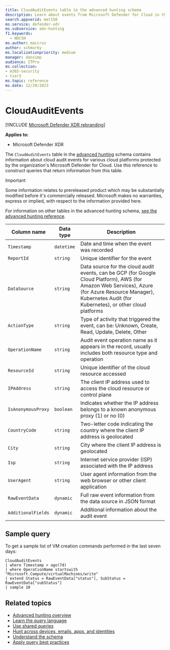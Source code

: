 ```yaml
---
title: CloudAuditEvents table in the advanced hunting schema
description: Learn about events from Microsoft Defender for Cloud in the CloudAuditEvents table of the advanced hunting schema
search.appverid: met150
ms.service: defender-xdr
ms.subservice: adv-hunting
f1.keywords:
  - NOCSH
ms.author: maccruz
author: schmurky
ms.localizationpriority: medium
manager: dansimp
audience: ITPro
ms.collection: 
- m365-security
- tier3
ms.topic: reference
ms.date: 12/29/2023
---
```


# CloudAuditEvents

[!INCLUDE [Microsoft Defender XDR rebranding](../includes/microsoft-defender.md)]

**Applies to:**
- Microsoft Defender XDR



The `CloudAuditEvents` table in the [advanced hunting](advanced-hunting-overview.md) schema contains information about cloud audit events for various cloud platforms protected by the organization's Microsoft Defender for Cloud. Use this reference to construct queries that return information from this table.

> [!IMPORTANT]
> Some information relates to prereleased product which may be substantially modified before it's commercially released. Microsoft makes no warranties, express or implied, with respect to the information provided here.

For information on other tables in the advanced hunting schema, [see the advanced hunting reference](advanced-hunting-schema-tables.md).

| Column name | Data type | Description |
|-------------|-----------|-------------|
| `Timestamp` | `datetime` | Date and time when the event was recorded |
| `ReportId` |	`string` | Unique identifier for the event |
| `DataSource` | `string` | Data source for the cloud audit events, can be GCP (for Google Cloud Platform), AWS (for Amazon Web Services), Azure (for Azure Resource Manager), Kubernetes Audit (for Kubernetes), or other cloud platforms |
| `ActionType` | `string` |	Type of activity that triggered the event, can be: Unknown, Create, Read, Update, Delete, Other |
| `OperationName` |	`string` | Audit event operation name as it appears in the record, usually includes both resource type and operation |
| `ResourceId` | `string` |	Unique identifier of the cloud resource accessed |
| `IPAddress` | `string` | The client IP address used to access the cloud resource or control plane |
| `IsAnonymousProxy` |`boolean` |	Indicates whether the IP address belongs to a known anonymous proxy (1) or no (0) |
| `CountryCode` | `string` | Two-letter code indicating the country where the client IP address is geolocated |
| `City` | `string` | City where the client IP address is geolocated |
| `Isp` | `string` | Internet service provider (ISP) associated with the IP address |
| `UserAgent` | `string` | User agent information from the web browser or other client application |
| `RawEventData` | `dynamic` | Full raw event information from the data source in JSON format |
| `AdditionalFields` |	`dynamic` |	Additional information about the audit event  |

## Sample query

To get a sample list of VM creation commands performed in the last seven days:

```kusto
CloudAuditEvents
| where Timestamp > ago(7d)
| where OperationName startswith "Microsoft.Compute/virtualMachines/write"
| extend Status = RawEventData["status"], SubStatus = RawEventData["subStatus"]
| sample 10
```

## Related topics

- [Advanced hunting overview](advanced-hunting-overview.md)
- [Learn the query language](advanced-hunting-query-language.md)
- [Use shared queries](advanced-hunting-shared-queries.md)
- [Hunt across devices, emails, apps, and identities](advanced-hunting-query-emails-devices.md)
- [Understand the schema](advanced-hunting-schema-tables.md)
- [Apply query best practices](advanced-hunting-best-practices.md)

